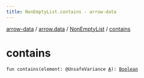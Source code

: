 ```yaml
---
title: NonEmptyList.contains - arrow-data
---
```


[arrow-data](../../index.html) / [arrow.data](../index.html) / [NonEmptyList](index.html) / [contains](./contains.html)

# contains

`fun contains(element: @UnsafeVariance `[`A`](index.html#A)`): `[`Boolean`](https://kotlinlang.org/api/latest/jvm/stdlib/kotlin/-boolean/index.html)